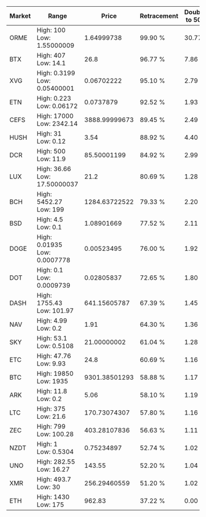 | Market | Range | Price| Retracement | Doubles to 50% |
| --- | --- | --- | --- | --- |
| ORME | High: 100<br />Low: 1.55000009 | 1.64999738 | 99.90 % | 30.77 |
| BTX | High: 407<br />Low: 14.1 | 26.8 | 96.77 % | 7.86 |
| XVG | High: 0.3199<br />Low: 0.05400001 | 0.06702222 | 95.10 % | 2.79 |
| ETN | High: 0.223<br />Low: 0.06172 | 0.0737879 | 92.52 % | 1.93 |
| CEFS | High: 17000<br />Low: 2342.14 | 3888.99999673 | 89.45 % | 2.49 |
| HUSH | High: 31<br />Low: 0.12 | 3.54 | 88.92 % | 4.40 |
| DCR | High: 500<br />Low: 11.9 | 85.50001199 | 84.92 % | 2.99 |
| LUX | High: 36.66<br />Low: 17.50000037 | 21.2 | 80.69 % | 1.28 |
| BCH | High: 5452.27<br />Low: 199 | 1284.63722522 | 79.33 % | 2.20 |
| BSD | High: 4.5<br />Low: 0.1 | 1.08901669 | 77.52 % | 2.11 |
| DOGE | High: 0.01935<br />Low: 0.0007778 | 0.00523495 | 76.00 % | 1.92 |
| DOT | High: 0.1<br />Low: 0.0009739 | 0.02805837 | 72.65 % | 1.80 |
| DASH | High: 1755.43<br />Low: 101.97 | 641.15605787 | 67.39 % | 1.45 |
| NAV | High: 4.99<br />Low: 0.2 | 1.91 | 64.30 % | 1.36 |
| SKY | High: 53.1<br />Low: 0.5108 | 21.00000002 | 61.04 % | 1.28 |
| ETC | High: 47.76<br />Low: 9.93 | 24.8 | 60.69 % | 1.16 |
| BTC | High: 19850<br />Low: 1935 | 9301.38501293 | 58.88 % | 1.17 |
| ARK | High: 11.8<br />Low: 0.2 | 5.06 | 58.10 % | 1.19 |
| LTC | High: 375<br />Low: 21.6 | 170.73074307 | 57.80 % | 1.16 |
| ZEC | High: 799<br />Low: 100.28 | 403.28107836 | 56.63 % | 1.11 |
| NZDT | High: 1<br />Low: 0.5304 | 0.75234897 | 52.74 % | 1.02 |
| UNO | High: 282.55<br />Low: 16.27 | 143.55 | 52.20 % | 1.04 |
| XMR | High: 493.7<br />Low: 30 | 256.29460559 | 51.20 % | 1.02 |
| ETH | High: 1430<br />Low: 175 | 962.83 | 37.22 % | 0.00 |
